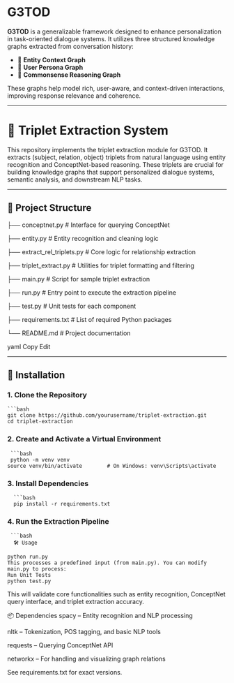 # G3TOD

**G3TOD** is a generalizable framework designed to enhance personalization in task-oriented dialogue systems. It utilizes three structured knowledge graphs extracted from conversation history:

- 🧾 **Entity Context Graph**  
- 👤 **User Persona Graph**  
- 🧠 **Commonsense Reasoning Graph**

These graphs help model rich, user-aware, and context-driven interactions, improving response relevance and coherence.

---

# 🧠 Triplet Extraction System

This repository implements the triplet extraction module for G3TOD. It extracts (subject, relation, object) triplets from natural language using entity recognition and ConceptNet-based reasoning. These triplets are crucial for building knowledge graphs that support personalized dialogue systems, semantic analysis, and downstream NLP tasks.

---

## 📁 Project Structure

├── conceptnet.py # Interface for querying ConceptNet

├── entity.py # Entity recognition and cleaning logic

├── extract_rel_triplets.py # Core logic for relationship extraction

├── triplet_extract.py # Utilities for triplet formatting and filtering

├── main.py # Script for sample triplet extraction

├── run.py # Entry point to execute the extraction pipeline

├── test.py # Unit tests for each component

├── requirements.txt # List of required Python packages

└── README.md # Project documentation

yaml
Copy
Edit

---

## 🚀 Installation

### 1. Clone the Repository
    ```bash
    git clone https://github.com/yourusername/triplet-extraction.git
    cd triplet-extraction


### 2. Create and Activate a Virtual Environment
     ```bash
     python -m venv venv
    source venv/bin/activate        # On Windows: venv\Scripts\activate

### 3. Install Dependencies
      ```bash
      pip install -r requirements.txt

### 4. Run the Extraction Pipeline
     ```bash
      🛠️ Usage
         
    python run.py
    This processes a predefined input (from main.py). You can modify main.py to process:
    Run Unit Tests
    python test.py
This will validate core functionalities such as entity recognition, ConceptNet query interface, and triplet extraction accuracy.

📦 Dependencies
spacy – Entity recognition and NLP processing

nltk – Tokenization, POS tagging, and basic NLP tools

requests – Querying ConceptNet API

networkx – For handling and visualizing graph relations

See requirements.txt for exact versions.
